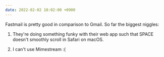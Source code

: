 ```yaml
---
date: 2022-02-02 10:02:00 +0900
---
```


Fastmail is pretty good in comparison to Gmail. So far the biggest niggles:

1. They're doing something funky with their web app such that SPACE doesn't smoothly scroll in Safari on macOS.

2. I can't use Mimestream :(
